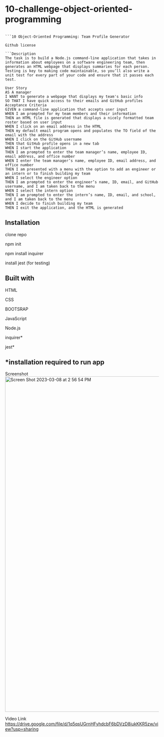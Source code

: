 # 10-challenge-object-oriented-programming
```

```10 Object-Oriented Programming: Team Profile Generator

Github license

```Description
The task is to build a Node.js command-line application that takes in information about employees on a software engineering team, then generates an HTML webpage that displays summaries for each person. Testing is key to making code maintainable, so you’ll also write a unit test for every part of your code and ensure that it passes each test.
```

```
User Story
AS A manager
I WANT to generate a webpage that displays my team's basic info
SO THAT I have quick access to their emails and GitHub profiles
Acceptance Criteria
GIVEN a command-line application that accepts user input
WHEN I am prompted for my team members and their information
THEN an HTML file is generated that displays a nicely formatted team roster based on user input
WHEN I click on an email address in the HTML
THEN my default email program opens and populates the TO field of the email with the address
WHEN I click on the GitHub username
THEN that GitHub profile opens in a new tab
WHEN I start the application
THEN I am prompted to enter the team manager’s name, employee ID, email address, and office number
WHEN I enter the team manager’s name, employee ID, email address, and office number
THEN I am presented with a menu with the option to add an engineer or an intern or to finish building my team
WHEN I select the engineer option
THEN I am prompted to enter the engineer’s name, ID, email, and GitHub username, and I am taken back to the menu
WHEN I select the intern option
THEN I am prompted to enter the intern’s name, ID, email, and school, and I am taken back to the menu
WHEN I decide to finish building my team
THEN I exit the application, and the HTML is generated
```
## Installation
clone repo

npm init

npm install inquirer

install jest (for testing)

## Built with
HTML

CSS

BOOTSRAP

JavaScript

Node.js

inquirer*

jest*

## *installation required to run app

Screenshot
<img width="1098" alt="Screen Shot 2023-03-08 at 2 56 54 PM" src="https://user-images.githubusercontent.com/113862737/223834650-ac3fe055-2104-47a5-a65d-74638f5fbadd.png">


Video Link
https://drive.google.com/file/d/1q5qsUGrnHFyhdcbF6bDVzD8iukKKR5zw/view?usp=sharing
